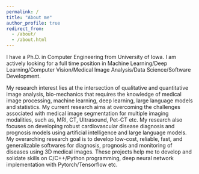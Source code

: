 ```yaml
---
permalink: /
title: "About me"
author_profile: true
redirect_from: 
  - /about/
  - /about.html
---
```


I have a Ph.D. in Computer Engineering from University of Iowa. I am actively looking for a full time position in Machine Learning/Deep Learning/Computer Vision/Medical Image Analysis/Data Science/Software Development.

My research interest lies at the intersection of qualitative and quantitative image analysis, bio-mechanics that requires the knowledge of medical image processing, machine learning, deep learning, large language models and statistics. My current research aims at overcoming the challenges associated with medical image segmentation for multiple imaging modalities, such as, MRI, CT, Ultrasound, Pet-CT etc. My research also focuses on developing robust cardiovascular disease diagnosis and prognosis models using artificial intelligence and large language models. My overarching research goal is to develop low-cost, reliable, fast, and generalizable softwares for diagnosis, prognosis and monitoring of diseases using 3D medical images. These projects help me to develop and solidate skills on C/C++/Python programming, deep neural network implementation with Pytorch/Tensorflow etc.
